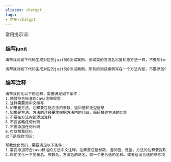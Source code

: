 ```yaml
---
aliases: chatgpt
tags: 
- 常用/chatgpt
---
```



常用提示词:


### 编写junit
```txt
请帮我对如下代码生成对应的juit5的测试案例，测试类的方法名尽量和原方法一样，不要加test前缀，要尽可能的测试到各种条件：
```

```txt
请帮我对如下代码生成对应的juit5的测试案例，所有的测试案例写在一个方法内部，不要添加任何注释，要尽可能的测试到各种条件，同时尽可能使用简洁的代码。
```

### 编写注释

```txt
请帮我优化以下的注释，需要满足如下条件：
1.使其符合标准的Java注释规范
2.注释需要用中文编写
3.如果是方法，注释要包括方法的参数、返回值和泛型信息
4.如果是方法，方法的注释要求根据方法内的代码，简短描述方法的功能
5.不要在方法内部添加注释
6.不要省略任何代码
7.不要添加任何代码
8.可以帮我优化
以下是我的代码：
```

```txt
帮我优化代码，需要满足以下条件：
1.需要添加符合java标准的方法中文注释，注释要包括参数、返回值、泛型，方法的注释要提现方法的作用。方法内不需要添加注释
2.帮忙优化一下变量名，参数名，方法名的命名，取一个更合适的名称。或者给出合适的参考项
```